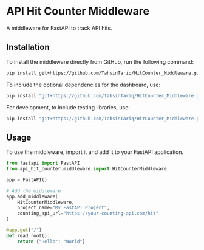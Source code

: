 # API Hit Counter Middleware

A middleware for FastAPI to track API hits.

## Installation

To install the middleware directly from GitHub, run the following command:

```bash
pip install git+https://github.com/TahsinTariq/HitCounter_Middleware.git
```

To include the optional dependencies for the dashboard, use:

```bash
pip install "git+https://github.com/TahsinTariq/HitCounter_Middleware.git#egg=api-hit-counter[dashboard]"
```

For development, to include testing libraries, use:

```bash
pip install "git+https://github.com/TahsinTariq/HitCounter_Middleware.git#egg=api-hit-counter[dev]"
```

## Usage

To use the middleware, import it and add it to your FastAPI application.

```python
from fastapi import FastAPI
from api_hit_counter.middleware import HitCounterMiddleware

app = FastAPI()

# Add the middleware
app.add_middleware(
    HitCounterMiddleware,
    project_name="My FastAPI Project",
    counting_api_url="https://your-counting-api.com/hit"
)

@app.get("/")
def read_root():
    return {"Hello": "World"}
```
